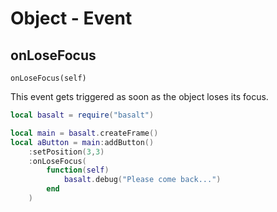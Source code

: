 # Object - Event

## onLoseFocus

`onLoseFocus(self)`

This event gets triggered as soon as the object loses its focus.

```lua
local basalt = require("basalt")

local main = basalt.createFrame()
local aButton = main:addButton()
    :setPosition(3,3)
    :onLoseFocus(
        function(self) 
            basalt.debug("Please come back...") 
        end
    )
```
